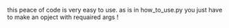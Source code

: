 this peace of code is very easy to use. as is in how_to_use.py you just have to make an opject with requaired args !
